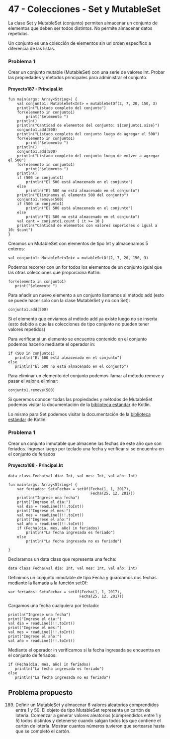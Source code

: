 # 47 - Colecciones - Set y MutableSet

La clase Set y MutableSet (conjunto) permiten almacenar un conjunto de elementos que deben ser todos distintos. No
permite almacenar datos repetidos.

Un conjunto es una colección de elementos sin un orden específico a diferencia de las listas.

### Problema 1

Crear un conjunto mutable (MutableSet) con una serie de valores Int. Probar las propiedades y métodos principales para
administrar el conjunto.

#### Proyecto187 - Principal.kt

```Kt
fun main(args: Array<String>) {
    val conjunto1: MutableSet<Int> = mutableSetOf(2, 7, 20, 150, 3)
    println("Listado completo del conjunto")
    for(elemento in conjunto1)
        print("$elemento ")
    println()
    println("Cantidad de elementos del conjunto: ${conjunto1.size}")
    conjunto1.add(500)
    println("Listado completo del conjunto luego de agregar el 500")
    for(elemento in conjunto1)
        print("$elemento ")
    println()
    conjunto1.add(500)
    println("Listado completo del conjunto luego de volver a agregar el 500")
    for(elemento in conjunto1)
        print("$elemento ")
    println()
    if (500 in conjunto1)
        println("El 500 está almacenado en el conjunto")
    else
        println("El 500 no está almacenado en el conjunto")
    println("Eliminamos el elemento 500 del conjunto")
    conjunto1.remove(500)
    if (500 in conjunto1)
        println("El 500 está almacenado en el conjunto")
    else
        println("El 500 no está almacenado en el conjunto")
    val cant = conjunto1.count { it >= 10 }
    println("Cantidad de elementos con valores superiores o igual a 10: $cant")
}

```

Creamos un MutableSet con elementos de tipo Int y almacenamos 5 enteros:

```Kt
val conjunto1: MutableSet<Int> = mutableSetOf(2, 7, 20, 150, 3)
```

Podemos recorrer con un for todos los elementos de un conjunto igual que las otras colecciones que proporciona Kotlin:

```Kt
for(elemento in conjunto1)
   print("$elemento ")
```

Para añadir un nuevo elemento a un conjunto llamamos al método add (esto se puede hacer solo con la clase MutableSet y
no con Set):

```Kt
conjunto1.add(500)
```

Si el elemento que enviamos al método add ya existe luego no se inserta (esto debido a que las colecciones de tipo
conjunto no pueden tener valores repetidos)

Para verificar si un elemento se encuentra contenido en el conjunto podemos hacerlo mediante el operador in:

```Kt
if (500 in conjunto1)
   println("El 500 está almacenado en el conjunto")
else
   println("El 500 no está almacenado en el conjunto")
```

Para eliminar un elemento del conjunto podemos llamar al método remove y pasar el valor a eliminar:

```Kt
conjunto1.remove(500)
```

Si queremos conocer todas las propiedades y métodos de MutableSet podemos visitar la documentación de
la [biblioteca estándar](https://kotlinlang.org/api/latest/jvm/stdlib/kotlin.collections/-mutable-set/index.html) de
Kotlin.

Lo mismo para Set podemos visitar la documentación de
la [biblioteca estándar](https://kotlinlang.org/api/latest/jvm/stdlib/kotlin.collections/-set/index.html) de Kotlin.

### Problema 1

Crear un conjunto inmutable que almacene las fechas de este año que son feriados. Ingresar luego por teclado una fecha y
verificar si se encuentra en el conjunto de feriados

#### Proyecto188 - Principal.kt

```Kt
data class Fecha(val dia: Int, val mes: Int, val año: Int)

fun main(args: Array<String>) {
    var feriados: Set<Fecha> = setOf(Fecha(1, 1, 2017),
                                     Fecha(25, 12, 2017))
    println("Ingrese una fecha")
    print("Ingrese el día:")
    val dia = readLine()!!.toInt()
    print("Ingrese el mes:")
    val mes = readLine()!!.toInt()
    print("Ingrese el año:")
    val año = readLine()!!.toInt()
    if (Fecha(dia, mes, año) in feriados)
        println("La fecha ingresada es feriado")
    else
        println("La fecha ingresada no es feriado")

}
```

Declaramos un data class que representa una fecha:

```Kt
data class Fecha(val dia: Int, val mes: Int, val año: Int)
```

Definimos un conjunto inmutable de tipo Fecha y guardamos dos fechas mediante la llamada a la función setOf:

```Kt
var feriados: Set<Fecha> = setOf(Fecha(1, 1, 2017),
                                Fecha(25, 12, 2017))
```

Cargamos una fecha cualquiera por teclado:

```Kt
println("Ingrese una fecha")
print("Ingrese el día:")
val dia = readLine()!!.toInt()
print("Ingrese el mes:")
val mes = readLine()!!.toInt()
print("Ingrese el año:")
val año = readLine()!!.toInt()
```

Mediante el operador in verificamos si la fecha ingresada se encuentra en el conjunto de feriados:

```Kt
if (Fecha(dia, mes, año) in feriados)
   println("La fecha ingresada es feriado")
else
   println("La fecha ingresada no es feriado")
```

## Problema propuesto

189. Definir un MutableSet y almacenar 6 valores aleatorios comprendidos entre 1 y 50. El objeto de tipo MutableSet
     representa un cartón de lotería. Comenzar a generar valores aleatorios (comprendidos entre 1 y 5) todos distintos y
     detenerse cuando salgan todos los que contiene el cartón de lotería. Mostrar cuantos números tuvieron que sortearse
     hasta que se completó el cartón.

